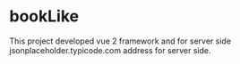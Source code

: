 # bookLike
This project developed vue 2 framework and for server side jsonplaceholder.typicode.com address for server side.
